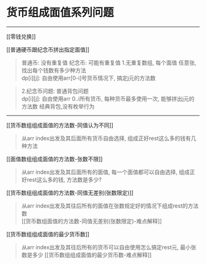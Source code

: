 # 货币组成面值系列问题

---

[[零钱兑换]]  


[[普通硬币跟纪念币拼出指定面值]]    
>普通币: 没有重复值
>纪念币: 可能有重复值
>1.无重复数组, 每个面值 任意张, 找出每个钱数有多少种方法  
>dp[i][j]: 自由使用arr[0-i]号货币情况下, 搞定j元的方法数

>2.纪念币问题: 普通背包问题  
>dp[i][j]: 自由使用arr 0..i所有货币, 每种货币最多使用一次, 能够拼出j元的方法数
>经典背包,没有枚举行为


---
[[货币数组组成面值的方法数-同值认为不同]]
>从arr index出发及其后面所有货币自由选择, 组成正好rest这么多的钱有几种方法


[[面值数组组成面值的方法数-张数不限]]
>从arr index出发及其后面所有的面值, 每一个面值都可以自由选择, 组成正好rest这么多的钱, 方法数是多少?


[[货币数组组成面值的方法数-同值无差别(张数限定)]]
>从arr index出发及其往后所有的面值在张数规定好的情况下组成rest的方法数  
[[货币数组面值的方法数-同值无差别(张数限定)-难点解释]]



[[货币数组组成面值的最少货币数]]
>从arr index出发及其往后所有的货币可以自由使用怎么搞定rest元, 最小张数是多少
>[[货币数组组成面值的最少货币数-难点解释]]



